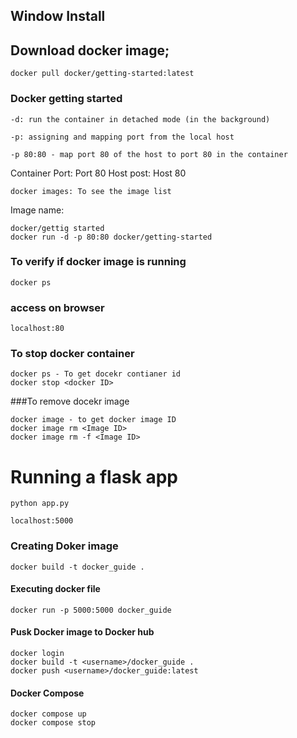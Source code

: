 ## Window Install

## Download docker image;
```
docker pull docker/getting-started:latest
```

### Docker getting started
```
-d: run the container in detached mode (in the background)
```
```
-p: assigning and mapping port from the local host
```
``` 
-p 80:80 - map port 80 of the host to port 80 in the container
```
Container Port: Port 80
Host post: Host 80
```
docker images: To see the image list
```
Image name: 
```
docker/gettig started
docker run -d -p 80:80 docker/getting-started
```
### To verify if docker image is running
```
docker ps
```
### access on browser
```
localhost:80
```
### To stop docker container
```
docker ps - To get docekr contianer id
docker stop <docker ID>
```
###To remove docekr image 
```
docker image - to get docker image ID
docker image rm <Image ID>
docker image rm -f <Image ID>
```

# Running a flask app
```
python app.py
```
```
localhost:5000
```
### Creating Doker image
```
docker build -t docker_guide .
```
#### Executing docker file
```
docker run -p 5000:5000 docker_guide
```
#### Pusk Docker image to Docker hub
```
docker login
docker build -t <username>/docker_guide . 
docker push <username>/docker_guide:latest
```
#### Docker Compose
```
docker compose up
docker compose stop
```